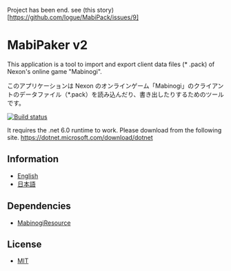 Project has been end. see (this story)[https://github.com/logue/MabiPack/issues/9]

# MabiPaker v2

This application is a tool to import and export client data files (\* .pack) of Nexon's online game "Mabinogi".

このアプリケーションは Nexon のオンラインゲーム「Mabinogi」のクライアントのデータファイル（\*.pack）を読み込んだり、書き出したりするためのツールです。

[![Build status](https://ci.appveyor.com/api/projects/status/qt0pq8t5ggcgu5m9?svg=true)](https://ci.appveyor.com/project/logue/mabipack)

It requires the .net 6.0 runtime to work. Please download from the following site.
<https://dotnet.microsoft.com/download/dotnet>

## Information

- [English](https://mabiassist.logue.be/MabiPacker)
- [日本語](https://mabiassist.logue.be/MabiPacker/ja)

## Dependencies

- [MabinogiResource](https://github.com/logue/MabinogiResource)

## License

- [MIT](LICENSE)
